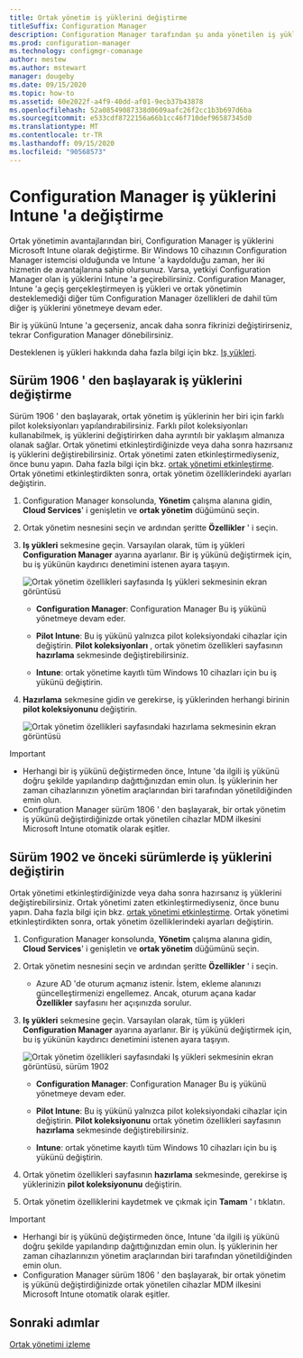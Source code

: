 ```yaml
---
title: Ortak yönetim iş yüklerini değiştirme
titleSuffix: Configuration Manager
description: Configuration Manager tarafından şu anda yönetilen iş yüklerini Microsoft Intune olarak nasıl değiştireceğinizi öğrenin.
ms.prod: configuration-manager
ms.technology: configmgr-comanage
author: mestew
ms.author: mstewart
manager: dougeby
ms.date: 09/15/2020
ms.topic: how-to
ms.assetid: 60e2022f-a4f9-40dd-af01-9ecb37b43878
ms.openlocfilehash: 52a08549087338d0609aafc26f2cc1b3b697d6ba
ms.sourcegitcommit: e533cdf8722156a66b1cc46f710def96587345d0
ms.translationtype: MT
ms.contentlocale: tr-TR
ms.lasthandoff: 09/15/2020
ms.locfileid: "90568573"
---
```

# <a name="how-to-switch-configuration-manager-workloads-to-intune"></a>Configuration Manager iş yüklerini Intune 'a değiştirme

Ortak yönetimin avantajlarından biri, Configuration Manager iş yüklerini Microsoft Intune olarak değiştirme. Bir Windows 10 cihazının Configuration Manager istemcisi olduğunda ve Intune 'a kaydolduğu zaman, her iki hizmetin de avantajlarına sahip olursunuz. Varsa, yetkiyi Configuration Manager olan iş yüklerini Intune 'a geçirebilirsiniz. Configuration Manager, Intune 'a geçiş gerçekleştirmeyen iş yükleri ve ortak yönetimin desteklemediği diğer tüm Configuration Manager özellikleri de dahil tüm diğer iş yüklerini yönetmeye devam eder.

Bir iş yükünü Intune 'a geçerseniz, ancak daha sonra fikrinizi değiştirirseniz, tekrar Configuration Manager dönebilirsiniz.

Desteklenen iş yükleri hakkında daha fazla bilgi için bkz. [Iş yükleri](workloads.md).

## <a name="switch-workloads-starting-in-version-1906"></a>Sürüm 1906 ' den başlayarak iş yüklerini değiştirme
<!--3555750 FKA 1357954 -->
Sürüm 1906 ' den başlayarak, ortak yönetim iş yüklerinin her biri için farklı pilot koleksiyonları yapılandırabilirsiniz. Farklı pilot koleksiyonları kullanabilmek, iş yüklerini değiştirirken daha ayrıntılı bir yaklaşım almanıza olanak sağlar. Ortak yönetimi etkinleştirdiğinizde veya daha sonra hazırsanız iş yüklerini değiştirebilirsiniz. Ortak yönetimi zaten etkinleştirmediyseniz, önce bunu yapın. Daha fazla bilgi için bkz. [ortak yönetimi etkinleştirme](how-to-enable.md). Ortak yönetimi etkinleştirdikten sonra, ortak yönetim özelliklerindeki ayarları değiştirin.

1. Configuration Manager konsolunda, **Yönetim** çalışma alanına gidin, **Cloud Services**' i genişletin ve **ortak yönetim** düğümünü seçin.  
2. Ortak yönetim nesnesini seçin ve ardından şeritte **Özellikler** ' i seçin.  
3. **Iş yükleri** sekmesine geçin. Varsayılan olarak, tüm iş yükleri **Configuration Manager** ayarına ayarlanır. Bir iş yükünü değiştirmek için, bu iş yükünün kaydırıcı denetimini istenen ayara taşıyın.  

    ![Ortak yönetim özellikleri sayfasında Iş yükleri sekmesinin ekran görüntüsü](media/3555750-co-management-workloads-tab.png)

    - **Configuration Manager**: Configuration Manager Bu iş yükünü yönetmeye devam eder.  

    - **Pilot Intune**: Bu iş yükünü yalnızca pilot koleksiyondaki cihazlar için değiştirin. **Pilot koleksiyonları** , ortak yönetim özellikleri sayfasının **hazırlama** sekmesinde değiştirebilirsiniz.  

    - **Intune**: ortak yönetime kayıtlı tüm Windows 10 cihazları için bu iş yükünü değiştirin.  

4. **Hazırlama** sekmesine gidin ve gerekirse, iş yüklerinden herhangi birinin **pilot koleksiyonunu** değiştirin.
  
   ![Ortak yönetim özellikleri sayfasındaki hazırlama sekmesinin ekran görüntüsü](media/3555750-co-management-staging-tab.png)

> [!Important]  
> - Herhangi bir iş yükünü değiştirmeden önce, Intune 'da ilgili iş yükünü doğru şekilde yapılandırıp dağıttığınızdan emin olun. İş yüklerinin her zaman cihazlarınızın yönetim araçlarından biri tarafından yönetildiğinden emin olun.
> - Configuration Manager sürüm 1806 ' den başlayarak, bir ortak yönetim iş yükünü değiştirdiğinizde ortak yönetilen cihazlar MDM ilkesini Microsoft Intune otomatik olarak eşitler. <!--7087526-->

## <a name="switch-workloads-in-version-1902-and-earlier"></a>Sürüm 1902 ve önceki sürümlerde iş yüklerini değiştirin

Ortak yönetimi etkinleştirdiğinizde veya daha sonra hazırsanız iş yüklerini değiştirebilirsiniz. Ortak yönetimi zaten etkinleştirmediyseniz, önce bunu yapın. Daha fazla bilgi için bkz. [ortak yönetimi etkinleştirme](how-to-enable.md). Ortak yönetimi etkinleştirdikten sonra, ortak yönetim özelliklerindeki ayarları değiştirin.

1. Configuration Manager konsolunda, **Yönetim** çalışma alanına gidin, **Cloud Services**' i genişletin ve **ortak yönetim** düğümünü seçin.  

2. Ortak yönetim nesnesini seçin ve ardından şeritte **Özellikler** ' i seçin.
   - Azure AD 'de oturum açmanız istenir. İstem, ekleme alanınızı güncelleştirmenizi engellemez. Ancak, oturum açana kadar **Özellikler** sayfasını her açışınızda sorulur.

3. **Iş yükleri** sekmesine geçin. Varsayılan olarak, tüm iş yükleri **Configuration Manager** ayarına ayarlanır. Bir iş yükünü değiştirmek için, bu iş yükünün kaydırıcı denetimini istenen ayara taşıyın.  

    ![Ortak yönetim özellikleri sayfasındaki Iş yükleri sekmesinin ekran görüntüsü, sürüm 1902](media/properties-workloads.png)

    - **Configuration Manager**: Configuration Manager Bu iş yükünü yönetmeye devam eder.  

    - **Pilot Intune**: Bu iş yükünü yalnızca pilot koleksiyondaki cihazlar için değiştirin. **Pilot koleksiyonunu** ortak yönetim özellikleri sayfasının **hazırlama** sekmesinde değiştirebilirsiniz.  

    - **Intune**: ortak yönetime kayıtlı tüm Windows 10 cihazları için bu iş yükünü değiştirin.  

4. Ortak yönetim özellikleri sayfasının **hazırlama** sekmesinde, gerekirse iş yüklerinizin **pilot koleksiyonunu** değiştirin.

5. Ortak yönetim özelliklerini kaydetmek ve çıkmak için **Tamam** ' ı tıklatın.

> [!Important]  
> - Herhangi bir iş yükünü değiştirmeden önce, Intune 'da ilgili iş yükünü doğru şekilde yapılandırıp dağıttığınızdan emin olun. İş yüklerinin her zaman cihazlarınızın yönetim araçlarından biri tarafından yönetildiğinden emin olun. 
> - Configuration Manager sürüm 1806 ' den başlayarak, bir ortak yönetim iş yükünü değiştirdiğinizde ortak yönetilen cihazlar MDM ilkesini Microsoft Intune otomatik olarak eşitler. <!--7087526-->

## <a name="next-steps"></a>Sonraki adımlar

[Ortak yönetimi izleme](how-to-monitor.md)
